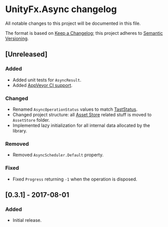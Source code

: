 # UnityFx.Async changelog
All notable changes to this project will be documented in this file.

The format is based on [Keep a Changelog](http://keepachangelog.com/); this project adheres to [Semantic Versioning](http://semver.org/).

## [Unreleased]

### Added
- Added unit tests for `AsyncResult`.
- Added [AppVeyor CI support](https://ci.appveyor.com/project/Arvtesh/unityfx-async).

### Changed
- Renamed `AsyncOperationStatus` values to match [TastStatus](https://msdn.microsoft.com/ru-ru/library/system.threading.tasks.taskstatus(v=vs.110).aspx).
- Changed project structure: all [Asset Store](https://www.assetstore.unity3d.com/) related stuff is moved to `AssetStore` folder.
- Implemented lazy initialization for all internal data allocated by the library.

### Removed
- Removed `AsyncScheduler.Default` property.

### Fixed
- Fixed `Progress` returning `-1` when the operation is disposed.

## [0.3.1] - 2017-08-01

### Added
- Initial release.

